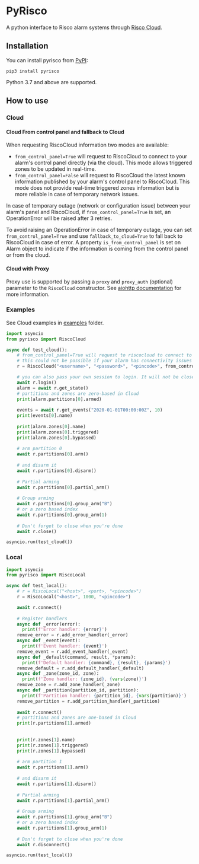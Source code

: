 # PyRisco

A python interface to Risco alarm systems through [Risco Cloud](https://riscocloud.com/ELAS/WebUI).

## Installation

You can install pyrisco from [PyPI](https://pypi.org/project/pyrisco/):

    pip3 install pyrisco

Python 3.7 and above are supported.


## How to use

### Cloud

#### Cloud From control panel and fallback to Cloud

When requesting RiscoCloud information two modes are available:
- `from_control_panel=True` will request to RiscoCloud to connect to your alarm's control panel directly (via the cloud). This mode allows triggered zones to be updated in real-time.
- `from_control_panel=False` will request to RiscoCloud the latest known information published by your alarm's control panel to RiscoCloud. This mode does not provide real-time triggered zones information but is more reliable in case of temporary network issues.

In case of temporary outage (network or configuration issue) between your alarm's panel and RiscoCloud, if `from_control_panel=True`
is set, an OperationError will be raised after 3 retries.

To avoid raising an OperationError in case of temporary outage, you can set `from_control_panel=True` and use `fallback_to_cloud=True` to fall back to RiscoCloud in case of error.
A property `is_from_control_panel` is set on Alarm object to indicate if the information is coming from the control panel or from the cloud.

#### Cloud with Proxy

Proxy use is supported by passing a `proxy` and `proxy_auth` (optional) parameter to the `RiscoCloud` constructor.
See [aiohttp documentation](https://docs.aiohttp.org/en/stable/client_advanced.html#proxy-support) for more information.

### Examples

See Cloud examples in [examples](examples) folder.

```python
import asyncio
from pyrisco import RiscoCloud

async def test_cloud():
    # from_control_panel=True will request to riscocloud to connect to your alarm's control panel directly (via the cloud)
    # this could not be possible if your alarm has connectivity issues (alarm setup, firewall filtering, alarm's internet connectivity issue)
    r = RiscoCloud("<username>", "<password>", "<pincode>", from_control_panel=True, fallback_to_cloud=True)

    # you can also pass your own session to login. It will not be closed    
    await r.login()
    alarm = await r.get_state()
    # partitions and zones are zero-based in Cloud
    print(alarm.partitions[0].armed)
    
    events = await r.get_events("2020-01-01T00:00:00Z", 10)
    print(events[0].name)
    
    print(alarm.zones[0].name)
    print(alarm.zones[0].triggered)
    print(alarm.zones[0].bypassed)
    
    # arm partition 0
    await r.partitions[0].arm()
    
    # and disarm it
    await r.partitions[0].disarm()
    
    # Partial arming
    await r.partitions[0].partial_arm()
    
    # Group arming
    await r.partitions[0].group_arm("B")
    # or a zero based index
    await r.partitions[0].group_arm(1)
    
    # Don't forget to close when you're done
    await r.close()

asyncio.run(test_cloud())
```


### Local
```python
import asyncio
from pyrisco import RiscoLocal

async def test_local():
    # r = RiscoLocal("<host>", <port>, "<pincode>")
    r = RiscoLocal("<host>", 1000, "<pincode>")

    await r.connect()
    
    # Register handlers
    async def _error(error):
      print(f'Error handler: {error}')
    remove_error = r.add_error_handler(_error)
    async def _event(event):
      print(f'Event handler: {event}')
    remove_event = r.add_event_handler(_event)
    async def _default(command, result, *params):
      print(f'Default handler: {command}, {result}, {params}')
    remove_default = r.add_default_handler(_default)
    async def _zone(zone_id, zone):
      print(f'Zone handler: {zone_id}, {vars(zone)}')
    remove_zone = r.add_zone_handler(_zone)
    async def _partition(partition_id, partition):
      print(f'Partition handler: {partition_id}, {vars(partition)}')
    remove_partition = r.add_partition_handler(_partition)
    
    await r.connect()
    # partitions and zones are one-based in Cloud
    print(r.partitions[1].armed)
    
    
    print(r.zones[1].name)
    print(r.zones[1].triggered)
    print(r.zones[1].bypassed)
    
    # arm partition 1
    await r.partitions[1].arm()
    
    # and disarm it
    await r.partitions[1].disarm()
    
    # Partial arming
    await r.partitions[1].partial_arm()
    
    # Group arming
    await r.partitions[1].group_arm("B")
    # or a zero based index
    await r.partitions[1].group_arm(1)
    
    # Don't forget to close when you're done
    await r.disconnect()

asyncio.run(test_local())
```